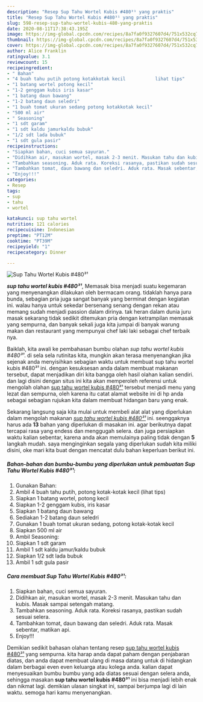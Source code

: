 ```yaml
---
description: "Resep Sup Tahu Wortel Kubis #480³¹ yang praktis"
title: "Resep Sup Tahu Wortel Kubis #480³¹ yang praktis"
slug: 598-resep-sup-tahu-wortel-kubis-480-yang-praktis
date: 2020-08-11T17:38:43.195Z
image: https://img-global.cpcdn.com/recipes/8a7fa0f9327607d4/751x532cq70/sup-tahu-wortel-kubis-480-foto-resep-utama.jpg
thumbnail: https://img-global.cpcdn.com/recipes/8a7fa0f9327607d4/751x532cq70/sup-tahu-wortel-kubis-480-foto-resep-utama.jpg
cover: https://img-global.cpcdn.com/recipes/8a7fa0f9327607d4/751x532cq70/sup-tahu-wortel-kubis-480-foto-resep-utama.jpg
author: Alice Franklin
ratingvalue: 3.1
reviewcount: 15
recipeingredient:
- " Bahan"
- "4 buah tahu putih potong kotakkotak kecil           lihat tips"
- "1 batang wortel potong kecil"
- "1-2 genggam kubis iris kasar"
- "1 batang daun bawang"
- "1-2 batang daun seledri"
- "1 buah tomat ukuran sedang potong kotakkotak kecil"
- "500 ml air"
- " Seasoning"
- "1 sdt garam"
- "1 sdt kaldu jamurkaldu bubuk"
- "1/2 sdt lada bubuk"
- "1 sdt gula pasir"
recipeinstructions:
- "Siapkan bahan, cuci semua sayuran."
- "Didihkan air, masukan wortel, masak 2-3 menit. Masukan tahu dan kubis. Masak sampai setengah matang."
- "Tambahkan seasoning. Aduk rata. Koreksi rasanya, pastikan sudah sesuai selera."
- "Tambahkan tomat, daun bawang dan seledri. Aduk rata. Masak sebentar, matikan api."
- "Enjoy!!!"
categories:
- Resep
tags:
- sup
- tahu
- wortel

katakunci: sup tahu wortel 
nutrition: 121 calories
recipecuisine: Indonesian
preptime: "PT12M"
cooktime: "PT39M"
recipeyield: "1"
recipecategory: Dinner

---
```



![Sup Tahu Wortel Kubis #480³¹](https://img-global.cpcdn.com/recipes/8a7fa0f9327607d4/751x532cq70/sup-tahu-wortel-kubis-480-foto-resep-utama.jpg)

<b><i>sup tahu wortel kubis #480³¹</i></b>, Memasak bisa menjadi suatu kegemaran yang menyenangkan dilakukan oleh bermacam orang. tidaklah hanya para bunda, sebagian pria juga sangat banyak yang berminat dengan kegiatan ini. walau hanya untuk sekedar bersenang senang dengan rekan atau memang sudah menjadi passion dalam dirinya. tak heran dalam dunia juru masak sekarang tidak sedikit ditemukan pria dengan ketrampilan memasak yang sempurna, dan banyak sekali juga kita jumpai di banyak warung makan dan restaurant yang mempunyai chef laki laki sebagai chef terbaik nya.

Baiklah, kita awali ke pembahasan bumbu olahan <i>sup tahu wortel kubis #480³¹</i>. di sela sela rutinitas kita, mungkin akan terasa menyenangkan jika sejenak anda menyisihkan sebagian waktu untuk membuat sup tahu wortel kubis #480³¹ ini. dengan kesuksesan anda dalam membuat makanan tersebut, dapat menjadikan diri kita bangga oleh hasil olahan kalian sendiri. dan lagi disini dengan situs ini kita akan memperoleh referensi untuk mengolah olahan <u>sup tahu wortel kubis #480³¹</u> tersebut menjadi menu yang lezat dan sempurna, oleh karena itu catat alamat website ini di hp anda sebagai sebagian rujukan kita dalam membuat hidangan baru yang enak.




Sekarang langsung saja kita mulai untuk membeli alat alat yang diperlukan dalam mengolah makanan <u><i>sup tahu wortel kubis #480³¹</i></u> ini. seenggaknya harus ada <b>13</b> bahan yang diperlukan di masakan ini. agar berikutnya dapat tercapai rasa yang endess dan menggugah selera. dan juga persiapkan waktu kalian sebentar, karena anda akan memulainya paling tidak dengan <b>5</b> langkah mudah. saya menginginkan segala yang diperlukan sudah kita miliki disini, oke mari kita buat dengan mencatat dulu bahan keperluan berikut ini.

<!--inarticleads1-->

##### Bahan-bahan dan bumbu-bumbu yang diperlukan untuk pembuatan Sup Tahu Wortel Kubis #480³¹:

1. Gunakan  Bahan:
1. Ambil 4 buah tahu putih, potong kotak-kotak kecil           (lihat tips)
1. Siapkan 1 batang wortel, potong kecil
1. Siapkan 1-2 genggam kubis, iris kasar
1. Siapkan 1 batang daun bawang
1. Sediakan 1-2 batang daun seledri
1. Gunakan 1 buah tomat ukuran sedang, potong kotak-kotak kecil
1. Siapkan 500 ml air
1. Ambil  Seasoning:
1. Siapkan 1 sdt garam
1. Ambil 1 sdt kaldu jamur/kaldu bubuk
1. Siapkan 1/2 sdt lada bubuk
1. Ambil 1 sdt gula pasir




<!--inarticleads2-->

##### Cara membuat Sup Tahu Wortel Kubis #480³¹:

1. Siapkan bahan, cuci semua sayuran.
1. Didihkan air, masukan wortel, masak 2-3 menit. Masukan tahu dan kubis. Masak sampai setengah matang.
1. Tambahkan seasoning. Aduk rata. Koreksi rasanya, pastikan sudah sesuai selera.
1. Tambahkan tomat, daun bawang dan seledri. Aduk rata. Masak sebentar, matikan api.
1. Enjoy!!!




Demikian sedikit bahasan olahan tentang resep <u>sup tahu wortel kubis #480³¹</u> yang sempurna. kita harap anda dapat paham dengan penjabaran diatas, dan anda dapat membuat ulang di masa datang untuk di hidangkan dalam berbagai even even keluarga atau kolega anda. kalian dapat menyesuaikan bumbu bumbu yang ada diatas sesuai dengan selera anda, sehingga masakan <b>sup tahu wortel kubis #480³¹</b> ini bisa menjadi lebih enak dan nikmat lagi. demikian ulasan singkat ini, sampai berjumpa lagi di lain waktu. semoga hari kamu menyenangkan.
